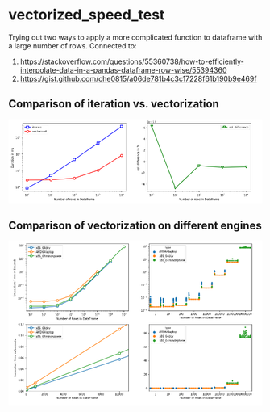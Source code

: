 # vectorized_speed_test

Trying out two ways to apply a more complicated function to dataframe with a large number of rows.
Connected to:
1. https://stackoverflow.com/questions/55360738/how-to-efficiently-interpolate-data-in-a-pandas-dataframe-row-wise/55394360
2. https://gist.github.com/che0815/a06de781b4c3c17228f61b190b9e469f

## Comparison of iteration vs. vectorization
![Comparison iteration vectorization](comp_iter_vec.png)

## Comparison of vectorization on different engines
![Comparison engines](vec_machn.png)
